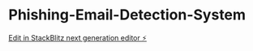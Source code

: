 # Phishing-Email-Detection-System

[Edit in StackBlitz next generation editor ⚡️](https://stackblitz.com/~/github.com/TeamcodeARC/Phishing-Email-Detection-System)
